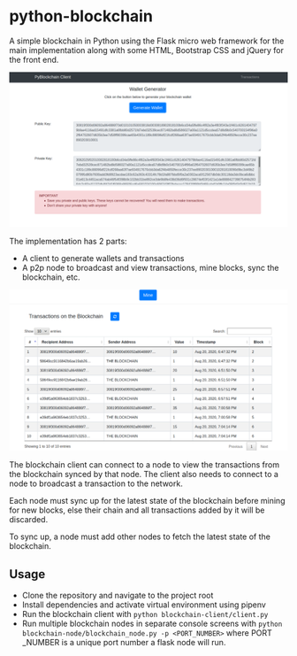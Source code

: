 # python-blockchain
A simple blockchain in Python using the Flask micro web framework for the main implementation along with some HTML, Bootstrap CSS and jQuery for the front end.

![Blockchain Client](https://raw.githubusercontent.com/adbose/python-blockchain/share/pyblockchain_home.png)

The implementation has 2 parts:

- A client to generate wallets and transactions
- A p2p node to broadcast and view transactions, mine blocks, sync the blockchain, etc.

![Blockchain Node](https://raw.githubusercontent.com/adbose/python-blockchain/share/blockchain_transactions_1.png)

The blockchain client can connect to a node to view the transactions from the blockchain synced by that node.
The client also needs to connect to a node to broadcast a transaction to the network.

Each node must sync up for the latest state of the blockchain before mining for new blocks, else their chain and all transactions added by it will be discarded.

To sync up, a node must add other nodes to fetch the latest state of the blockchain.

## Usage
- Clone the repository and navigate to the project root
- Install dependencies and activate virtual environment using pipenv
- Run the blockchain client with `python blockchain-client/client.py`
- Run multiple blockchain nodes in separate console screens with `python blockchain-node/blockchain_node.py -p <PORT_NUMBER>` where PORT _NUMBER is a unique port number a flask node will run.
